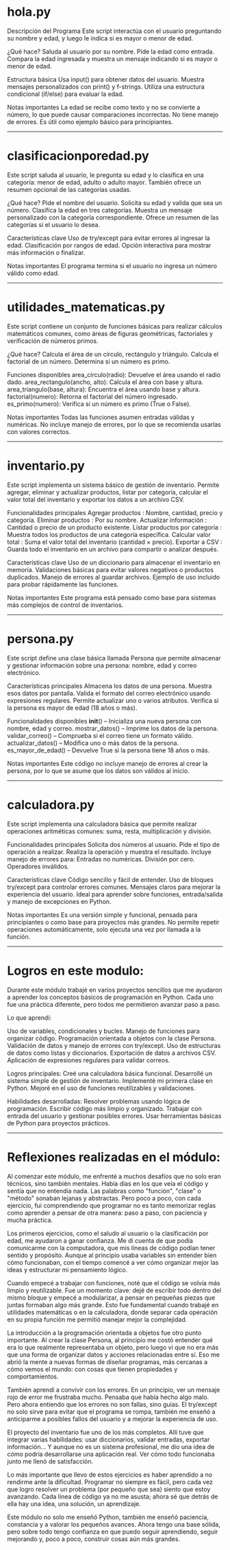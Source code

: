# hola.py
Descripción del Programa
Este script interactúa con el usuario preguntando su nombre y edad, y luego le indica si es mayor o menor de edad.

¿Qué hace?
Saluda al usuario por su nombre.
Pide la edad como entrada.
Compara la edad ingresada y muestra un mensaje indicando si es mayor o menor de edad.

Estructura básica
Usa input() para obtener datos del usuario.
Muestra mensajes personalizados con print() y f-strings.
Utiliza una estructura condicional (if/else) para evaluar la edad.

Notas importantes
La edad se recibe como texto y no se convierte a número, lo que puede causar comparaciones incorrectas.
No tiene manejo de errores. Es útil como ejemplo básico para principiantes.

----------------------------------------------------------------

# clasificacionporedad.py
Este script saluda al usuario, le pregunta su edad y lo clasifica en una categoría: menor de edad, adulto o adulto mayor. También ofrece un resumen opcional de las categorías usadas.

¿Qué hace?
Pide el nombre del usuario.
Solicita su edad y valida que sea un número.
Clasifica la edad en tres categorías.
Muestra un mensaje personalizado con la categoría correspondiente.
Ofrece un resumen de las categorías si el usuario lo desea.

Características clave
Uso de try/except para evitar errores al ingresar la edad.
Clasificación por rangos de edad.
Opción interactiva para mostrar más información o finalizar.

Notas importantes
El programa termina si el usuario no ingresa un número válido como edad.

--------------------------------------------------------------


# utilidades_matematicas.py
Este script contiene un conjunto de funciones básicas para realizar cálculos matemáticos comunes, como áreas de figuras geométricas, factoriales y verificación de números primos.

¿Qué hace?
Calcula el área de un círculo, rectángulo y triángulo.
Calcula el factorial de un número.
Determina si un número es primo.

Funciones disponibles
area_circulo(radio): Devuelve el área usando el radio dado.
area_rectangulo(ancho, alto): Calcula el área con base y altura.
area_triangulo(base, altura): Encuentra el área usando base y altura.
factorial(numero): Retorna el factorial del número ingresado.
es_primo(numero): Verifica si un número es primo (True o False).

Notas importantes
Todas las funciones asumen entradas válidas y numéricas.
No incluye manejo de errores, por lo que se recomienda usarlas con valores correctos.

----------------------------------------------------------------

# inventario.py
Este script implementa un sistema básico de gestión de inventario. Permite agregar, eliminar y actualizar productos, listar por categoría, calcular el valor total del inventario y exportar los datos a un archivo CSV.

Funcionalidades principales
Agregar productos : Nombre, cantidad, precio y categoría.
Eliminar productos : Por su nombre.
Actualizar información : Cantidad o precio de un producto existente.
Listar productos por categoría : Muestra todos los productos de una categoría específica.
Calcular valor total : Suma el valor total del inventario (cantidad × precio).
Exportar a CSV : Guarda todo el inventario en un archivo para compartir o analizar después.

Características clave
Uso de un diccionario para almacenar el inventario en memoria.
Validaciones básicas para evitar valores negativos o productos duplicados.
Manejo de errores al guardar archivos.
Ejemplo de uso incluido para probar rápidamente las funciones.

Notas importantes
Este programa está pensado como base para sistemas más complejos de control de inventarios.

-----------------------------------------------------------------

# persona.py
Este script define una clase básica llamada Persona que permite almacenar y gestionar información sobre una persona: nombre, edad y correo electrónico.

Características principales
Almacena los datos de una persona.
Muestra esos datos por pantalla.
Valida el formato del correo electrónico usando expresiones regulares.
Permite actualizar uno o varios atributos.
Verifica si la persona es mayor de edad (18 años o más).

Funcionalidades disponibles
__init__() – Inicializa una nueva persona con nombre, edad y correo.
mostrar_datos() – Imprime los datos de la persona.
validar_correo() – Comprueba si el correo tiene un formato válido.
actualizar_datos() – Modifica uno o más datos de la persona.
es_mayor_de_edad() – Devuelve True si la persona tiene 18 años o más.

Notas importantes
Este código no incluye manejo de errores al crear la persona, por lo que se asume que los datos son válidos al inicio.

----------------------------------------------------------------

# calculadora.py
Este script implementa una calculadora básica que permite realizar operaciones aritméticas comunes: suma, resta, multiplicación y división.

Funcionalidades principales
Solicita dos números al usuario.
Pide el tipo de operación a realizar.
Realiza la operación y muestra el resultado.
Incluye manejo de errores para:
Entradas no numéricas.
División por cero.
Operadores inválidos.

Características clave
Código sencillo y fácil de entender.
Uso de bloques try/except para controlar errores comunes.
Mensajes claros para mejorar la experiencia del usuario.
Ideal para aprender sobre funciones, entrada/salida y manejo de excepciones en Python.

Notas importantes
Es una versión simple y funcional, pensada para principiantes o como base para proyectos más grandes.
No permite repetir operaciones automáticamente, solo ejecuta una vez por llamada a la función.

------------------------------------------------------------

# Logros en este modulo:

Durante este módulo trabajé en varios proyectos sencillos que me ayudaron a aprender los conceptos básicos de programación en Python. Cada uno fue una práctica diferente, pero todos me permitieron avanzar paso a paso.

Lo que aprendí:

Uso de variables, condicionales y bucles.
Manejo de funciones para organizar código.
Programación orientada a objetos con la clase Persona.
Validación de datos y manejo de errores con try/except.
Uso de estructuras de datos como listas y diccionarios.
Exportación de datos a archivos CSV.
Aplicación de expresiones regulares para validar correos.

Logros principales:
Creé una calculadora básica funcional.
Desarrollé un sistema simple de gestión de inventario.
Implementé mi primera clase en Python.
Mejoré en el uso de funciones reutilizables y validaciones.

Habilidades desarrolladas:
Resolver problemas usando lógica de programación.
Escribir código más limpio y organizado.
Trabajar con entrada del usuario y gestionar posibles errores.
Usar herramientas básicas de Python para proyectos prácticos.

------------------------------------------------------------------

# Reflexiones realizadas en el módulo:

Al comenzar este módulo, me enfrenté a muchos desafíos que no solo eran técnicos, sino también mentales. Había días en los que veía el código y sentía que no entendía nada. Las palabras como "función", "clase" o "método" sonaban lejanas y abstractas. Pero poco a poco, con cada ejercicio, fui comprendiendo que programar no es tanto memorizar reglas como aprender a pensar de otra manera: paso a paso, con paciencia y mucha práctica.

Los primeros ejercicios, como el saludo al usuario o la clasificación por edad, me ayudaron a ganar confianza. Me di cuenta de que podía comunicarme con la computadora, que mis líneas de código podían tener sentido y propósito. Aunque al principio usaba variables sin entender bien cómo funcionaban, con el tiempo comencé a ver cómo organizar mejor las ideas y estructurar mi pensamiento lógico.

Cuando empecé a trabajar con funciones, noté que el código se volvía más limpio y reutilizable. Fue un momento clave: dejé de escribir todo dentro del mismo bloque y empecé a modularizar, a pensar en pequeñas piezas que juntas formaban algo más grande. Esto fue fundamental cuando trabajé en utilidades matemáticas o en la calculadora, donde separar cada operación en su propia función me permitió manejar mejor la complejidad.

La introducción a la programación orientada a objetos fue otro punto importante. Al crear la clase Persona, al principio me costó entender qué era lo que realmente representaba un objeto, pero luego vi que no era más que una forma de organizar datos y acciones relacionadas entre sí. Eso me abrió la mente a nuevas formas de diseñar programas, más cercanas a cómo vemos el mundo: con cosas que tienen propiedades y comportamientos.

También aprendí a convivir con los errores. En un principio, ver un mensaje rojo de error me frustraba mucho. Pensaba que había hecho algo malo. Pero ahora entiendo que los errores no son fallas, sino guías. El try/except no solo sirve para evitar que el programa se rompa, también me enseñó a anticiparme a posibles fallos del usuario y a mejorar la experiencia de uso.

El proyecto del inventario fue uno de los más completos. Allí tuve que integrar varias habilidades: usar diccionarios, validar entradas, exportar información… Y aunque no es un sistema profesional, me dio una idea de cómo podría desarrollarse una aplicación real. Ver cómo todo funcionaba junto me llenó de satisfacción.

Lo más importante que llevo de estos ejercicios es haber aprendido a no rendirme ante la dificultad. Programar no siempre es fácil, pero cada vez que logro resolver un problema (por pequeño que sea) siento que estoy avanzando. Cada línea de código ya no me asusta; ahora sé que detrás de ella hay una idea, una solución, un aprendizaje.

Este módulo no solo me enseñó Python, también me enseñó paciencia, constancia y a valorar los pequeños avances. Ahora tengo una base sólida, pero sobre todo tengo confianza en que puedo seguir aprendiendo, seguir mejorando y, poco a poco, construir cosas aún más grandes.
